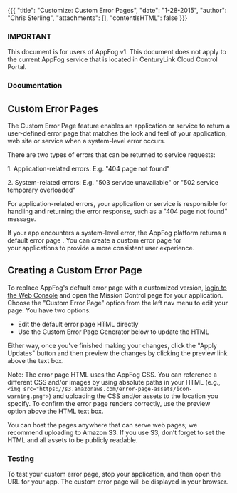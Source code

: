 {{{
  "title": "Customize: Custom Error Pages",
  "date": "1-28-2015",
  "author": "Chris Sterling",
  "attachments": [],
  "contentIsHTML": false
}}}

### IMPORTANT

This document is for users of AppFog v1. This document does not apply to the current AppFog service that is located in CenturyLink Cloud Control Portal.

### Documentation

<h2 id="debugging">Custom Error Pages</h2>
<p>The Custom Error Page feature enables an application or service to return a user-defined error page that matches the look and feel of your application, web site or service when a system-level error occurs.</p>
<p>There are two types of errors that can be returned to service requests:</p>
<p>1. Application-related errors: E.g. "404 page not found"</p>
<p>2. System-related errors: E.g. "503 service unavailable" or "502 service temporary overloaded"</p>
<p>For application-related errors, your application or service is responsible for handling and returning the error response, such as a "404 page not found" message. </p>
<p>If your app encounters a system-level error, the AppFog platform returns a default error page . You can create a custom error page for your applications to provide a more consistent user experience.</p>
<h2 id="debugging">Creating a Custom Error Page</h2>
<p>To replace AppFog's default error page with a customized version, <a href="https://console.appfog.com/login">login to the Web Console</a> and open the Mission Control page for your application. Choose the "Custom Error Page" option from the left nav menu to edit your page. You have two options:</p>
<ul>
<li>Edit the default error page HTML directly</li>
<li>Use the Custom Error Page Generator below to update the HTML</li>
</ul>
<p>Either way, once you've finished making your changes, click the "Apply Updates" button and then preview the changes by clicking the preview link above the text box.</p>
<p>Note: The error page HTML uses the AppFog CSS. You can reference a different CSS and/or images by using absolute paths in your HTML (e.g., <code>&lt;img src="https://s3.amazonaws.com/error-page-assets/icon-warning.png"&gt;</code>) and uploading the CSS and/or assets to the location you specify. To confirm the error page renders correctly, use the preview option above the HTML text box.</p>
<p>You can host the pages anywhere that can serve web pages; we recommend uploading to Amazon S3. If you use S3, don’t forget to set the HTML and all assets to be publicly readable.</p>
<h3 id="testing">Testing</h3>
<p>To test your custom error page, stop your application, and then open the URL for your app. The custom error page will be displayed in your browser.</p>
